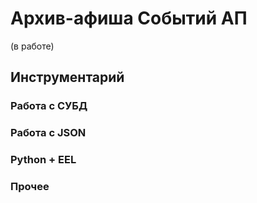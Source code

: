 Архив-афиша Событий АП
=================================

(в работе)

Инструментарий
---------------------------------

### Работа с СУБД

### Работа с JSON

### Python + EEL

### Прочее


